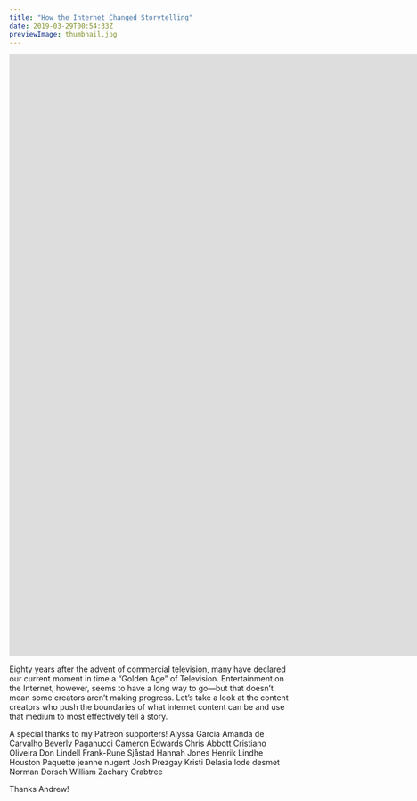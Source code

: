 ```yaml
---
title: "How the Internet Changed Storytelling"
date: 2019-03-29T00:54:33Z
previewImage: thumbnail.jpg
---
```


<iframe width="1920" height="1080" src="https://www.youtube.com/embed/O3433GJHzjc" frameborder="0" allow="accelerometer; autoplay; clipboard-write; encrypted-media; gyroscope; picture-in-picture" allowfullscreen></iframe>

Eighty years after the advent of commercial television, many have declared our current moment in time a “Golden Age” of Television. Entertainment on the Internet, however, seems to have a long way to go—but that doesn’t mean some creators aren’t making progress. Let’s take a look at the content creators who push the boundaries of what internet content can be and use that medium to most effectively tell a story.


A special thanks to my Patreon supporters!
Alyssa Garcia
Amanda de Carvalho
Beverly Paganucci
Cameron Edwards
Chris Abbott
Cristiano Oliveira
Don Lindell
Frank-Rune Sjåstad
Hannah Jones
Henrik Lindhe
Houston Paquette
jeanne nugent
Josh Prezgay
Kristi Delasia
lode desmet
Norman Dorsch
William
Zachary Crabtree

Thanks Andrew!